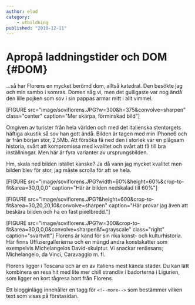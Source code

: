 ```yaml
---
author: elad
category:
    - utbildning
published: "2018-12-11"
---
```

Apropå laddningstider och DOM  {#DOM}    
==================================

...så har Florens en mycket berömd dom, alltså katedral. Den besökte jag och min sambo i somras. Domen såg vi, men det gulligaste var nog ändå den lille pojken som sov i sin pappas armar mitt i allt vimmel.

[FIGURE src="image/soviflorens.JPG?w=300&h=375&convolve=sharpen" class="center" caption="Mer skärpa, förminskad bild"]

Omgiven av turister från hela världen och med det italienska stentorgets häftiga akustik så sov han gott ändå. Bilden är tagen med min iPhone6 och är från början stor, 2,5Mb. Att försöka få ned den i storlek var en plågsam historia, svårt att kompromissa med kvalitet och svårt att få till bra inställningar. Men här är fyra varianter av ursprungsbilden.

Hm, skala ned bilden istället kanske? Ja då vann jag mycket kvalitet men bilden blev för stor, jag måste scrolla för att se hela.

[FIGURE src="image/soviflorens.JPG?width=60%&height=60%&crop-to-fit&area=30,0,0,0" caption="Här är bilden nedskalad till 60%"]

[FIGURE src="image/soviflorens.JPG?&height=600&crop-to-fit&area=30,20,20,10&convolve=sharpen" caption="Här provar jag även att beskära bilden och ha en fast pixelbredd."]

[FIGURE src="image/soviflorens.JPG?w=300&crop-to-fit&area=30,0,0,0&convolve=sharpen&f=grayscale" class="right" caption="svartvitt"]
Florens är känd för sin rika konst- och kulturhistoria. Här finns Uffiziergallerierna och en mängd andra konstskatter som exempelvis Michelangelos David-skulptur. Vi snackar renässans; Michelangelo, da Vinci, Caravaggio m. fl.

Florens ligger i Toscana och är en av Italiens mest kända städer. Du kan lätt kombinera en resa hit med lite mer chill strandliv i badorterna i Ligurien, som ligger en kort tågresa bort från Florens.

Ett blogginlägg innehåller en tagg för `<!--more-->` som bestämmer vilken text som visas på förstasidan.

<!--more-->
